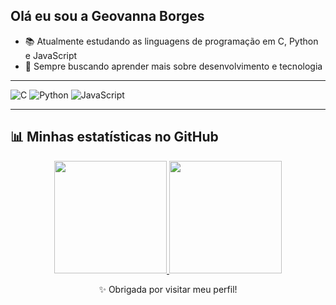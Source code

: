 ## Olá eu sou a Geovanna Borges

- 📚 Atualmente estudando as linguagens de programação em C, Python e JavaScript
- 🧠 Sempre buscando aprender mais sobre desenvolvimento e tecnologia

---

![C](https://img.shields.io/badge/C-00599C?style=for-the-badge&logo=c&logoColor=white)
![Python](https://img.shields.io/badge/Python-3776AB?style=for-the-badge&logo=python&logoColor=white)
![JavaScript](https://img.shields.io/badge/JavaScript-F7DF1E?style=for-the-badge&logo=javascript&logoColor=black)

---

## 📊 Minhas estatísticas no GitHub

<div align="center">
  <a href="https://github.com/geovannab-01">
   <div align="center">
  <img height="180em" src="https://github-readme-stats.vercel.app/api?username=GeovannaB-01&show_icons=true&theme=dracula&include_all_commits=true&count_private=true"/>
  <img height="180em" src="https://github-readme-stats.vercel.app/api/top-langs/?username=GeovannaB-01&layout=compact&langs_count=7&theme=dracula"/>
  </a>
</div>

✨ Obrigada por visitar meu perfil!  

